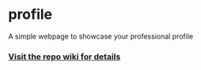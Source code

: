 # profile
A simple webpage to showcase your professional profile

### [Visit the repo wiki for details](https://github.com/itaobong/profile/wiki)

